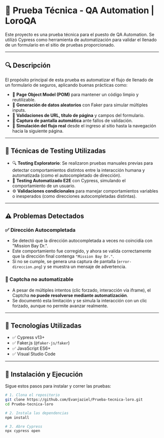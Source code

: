 # 🧪 Prueba Técnica - QA Automation | LoroQA

Este proyecto es una prueba técnica para el puesto de QA Automation. Se utilizó Cypress como herramienta de automatización para validar el llenado de un formulario en el sitio de pruebas proporcionado.

---

## 🔍 Descripción

El propósito principal de esta prueba es automatizar el flujo de llenado de un formulario de seguros, aplicando buenas prácticas como:

- 🧱 **Page Object Model (POM)** para mantener un código limpio y reutilizable.
- 🎲 **Generación de datos aleatorios** con Faker para simular múltiples inputs.
- 🧩 **Validaciones de URL, título de página** y campos del formulario.
- 📸 **Captura de pantalla automática** ante fallos de validación.
- 🧭 **Simulación del flujo real** desde el ingreso al sitio hasta la navegación hacia la siguiente página.

---

## 🧠 Técnicas de Testing Utilizadas

- 🔍 **Testing Exploratorio**: Se realizaron pruebas manuales previas para detectar comportamientos distintos entre la interacción humana y automatizada (como el autocompletado de dirección).
- 🤖 **Testing Automatizado E2E** con Cypress, simulando el comportamiento de un usuario.
- ⚙️ **Validaciones condicionales** para manejar comportamientos variables o inesperados (como direcciones autocompletadas distintas).

---

## ⚠️ Problemas Detectados

### ✅ Dirección Autocompletada

- Se detectó que la dirección autocompletada a veces no coincidía con "Mission Bay Dr.".
- Este comportamiento fue corregido, y ahora se valida correctamente que la dirección final contenga `"Mission Bay Dr."`.
- Si no se cumple, se genera una captura de pantalla (`error-direccion.png`) y se muestra un mensaje de advertencia.

### 🧱 Captcha no automatizable

- A pesar de múltiples intentos (clic forzado, interacción vía iframe), el Captcha **no puede resolverse mediante automatización**.
- Se documentó esta limitación y se simula la interacción con un clic forzado, aunque no permite avanzar realmente.

---

## 🧰 Tecnologías Utilizadas

- ✅ Cypress v13+
- ✅ Faker.js (`@faker-js/faker`)
- ✅ JavaScript ES6+
- ✅ Visual Studio Code

---

## 🚀 Instalación y Ejecución

Sigue estos pasos para instalar y correr las pruebas:

```bash
# 1. Clona el repositorio
git clone https://github.com/Evanjaziel/Prueba-tecnica-loro.git
cd Prueba-tecnica-loro

# 2. Instala las dependencias
npm install

# 3. Abre Cypress
npx cypress open
